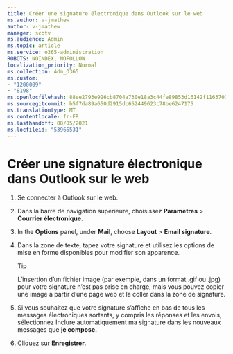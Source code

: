 ```yaml
---
title: Créer une signature électronique dans Outlook sur le web
ms.author: v-jmathew
author: v-jmathew
manager: scotv
ms.audience: Admin
ms.topic: article
ms.service: o365-administration
ROBOTS: NOINDEX, NOFOLLOW
localization_priority: Normal
ms.collection: Adm_O365
ms.custom:
- "1200009"
- "8198"
ms.openlocfilehash: 88ee2793e926cb8704a730e18a3c44fe89853d16142f1163707149d8b01be5d9
ms.sourcegitcommit: b5f7da89a650d2915dc652449623c78be6247175
ms.translationtype: MT
ms.contentlocale: fr-FR
ms.lasthandoff: 08/05/2021
ms.locfileid: "53965531"
---
```

# <a name="create-email-signature-in-outlook-on-the-web"></a>Créer une signature électronique dans Outlook sur le web

1. Se connecter à Outlook sur le web.
2. Dans la barre de navigation supérieure, choisissez **Paramètres**  >  **Courrier électronique.**
3. In the **Options** panel, under **Mail**, choose **Layout**  >  **Email signature**.
4. Dans la zone de texte, tapez votre signature et utilisez les options de mise en forme disponibles pour modifier son apparence.

    > [!TIP]
    > L’insertion d’un fichier image (par exemple, dans un format .gif ou .jpg) pour votre signature n’est pas prise en charge, mais vous pouvez copier une image à partir d’une page web et la coller dans la zone de signature.

5. Si vous souhaitez que votre signature s’affiche en bas de tous les messages électroniques sortants, y compris les réponses et les envois, sélectionnez Inclure automatiquement ma signature dans les nouveaux messages que **je compose.**
6. Cliquez sur **Enregistrer**.
